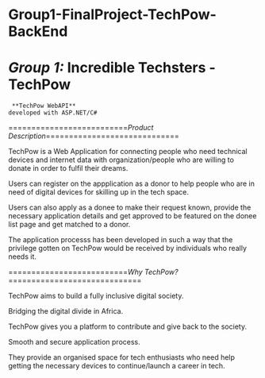 # Group1-FinalProject-TechPow-BackEnd

*Group 1:* Incredible Techsters - TechPow
=================================
     **TechPow WebAPI**
    developed with ASP.NET/C#

==========================*Product Description*=============================

TechPow is a Web Application for connecting people who need technical devices and internet data with organization/people who are willing to donate in order to fulfil their dreams.


Users can register on the appplication as a donor to help people who are in need of digital devices for skilling up in the tech space.


Users can also apply as a donee to make their request known, provide the necessary application details and get approved to be featured on the donee list page and get matched to a donor.


The application processs has been developed in such a way that the privilege gotten on TechPow would be received by individuals who really needs it.



==========================*Why TechPow?*=============================

TechPow aims to build a fully inclusive digital society.

Bridging the digital divide in Africa.

TechPow gives you a platform to contribute and give back to the society.

Smooth and secure application process.

They provide an organised space for tech enthusiasts who need help getting the necessary devices to continue/launch a career in tech.
